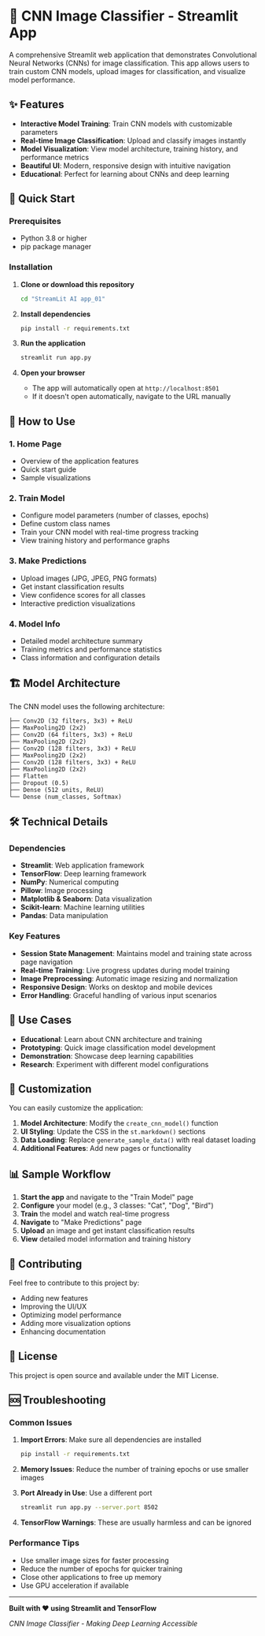 # 🧠 CNN Image Classifier - Streamlit App

A comprehensive Streamlit web application that demonstrates Convolutional Neural Networks (CNNs) for image classification. This app allows users to train custom CNN models, upload images for classification, and visualize model performance.

## ✨ Features

- **Interactive Model Training**: Train CNN models with customizable parameters
- **Real-time Image Classification**: Upload and classify images instantly
- **Model Visualization**: View model architecture, training history, and performance metrics
- **Beautiful UI**: Modern, responsive design with intuitive navigation
- **Educational**: Perfect for learning about CNNs and deep learning

## 🚀 Quick Start

### Prerequisites

- Python 3.8 or higher
- pip package manager

### Installation

1. **Clone or download this repository**
   ```bash
   cd "StreamLit AI app_01"
   ```

2. **Install dependencies**
   ```bash
   pip install -r requirements.txt
   ```

3. **Run the application**
   ```bash
   streamlit run app.py
   ```

4. **Open your browser**
   - The app will automatically open at `http://localhost:8501`
   - If it doesn't open automatically, navigate to the URL manually

## 📱 How to Use

### 1. Home Page
- Overview of the application features
- Quick start guide
- Sample visualizations

### 2. Train Model
- Configure model parameters (number of classes, epochs)
- Define custom class names
- Train your CNN model with real-time progress tracking
- View training history and performance graphs

### 3. Make Predictions
- Upload images (JPG, JPEG, PNG formats)
- Get instant classification results
- View confidence scores for all classes
- Interactive prediction visualizations

### 4. Model Info
- Detailed model architecture summary
- Training metrics and performance statistics
- Class information and configuration details

## 🏗️ Model Architecture

The CNN model uses the following architecture:

```
├── Conv2D (32 filters, 3x3) + ReLU
├── MaxPooling2D (2x2)
├── Conv2D (64 filters, 3x3) + ReLU
├── MaxPooling2D (2x2)
├── Conv2D (128 filters, 3x3) + ReLU
├── MaxPooling2D (2x2)
├── Conv2D (128 filters, 3x3) + ReLU
├── MaxPooling2D (2x2)
├── Flatten
├── Dropout (0.5)
├── Dense (512 units, ReLU)
└── Dense (num_classes, Softmax)
```

## 🛠️ Technical Details

### Dependencies
- **Streamlit**: Web application framework
- **TensorFlow**: Deep learning framework
- **NumPy**: Numerical computing
- **Pillow**: Image processing
- **Matplotlib & Seaborn**: Data visualization
- **Scikit-learn**: Machine learning utilities
- **Pandas**: Data manipulation

### Key Features
- **Session State Management**: Maintains model and training state across page navigation
- **Real-time Training**: Live progress updates during model training
- **Image Preprocessing**: Automatic image resizing and normalization
- **Responsive Design**: Works on desktop and mobile devices
- **Error Handling**: Graceful handling of various input scenarios

## 🎯 Use Cases

- **Educational**: Learn about CNN architecture and training
- **Prototyping**: Quick image classification model development
- **Demonstration**: Showcase deep learning capabilities
- **Research**: Experiment with different model configurations

## 🔧 Customization

You can easily customize the application:

1. **Model Architecture**: Modify the `create_cnn_model()` function
2. **UI Styling**: Update the CSS in the `st.markdown()` sections
3. **Data Loading**: Replace `generate_sample_data()` with real dataset loading
4. **Additional Features**: Add new pages or functionality

## 📊 Sample Workflow

1. **Start the app** and navigate to the "Train Model" page
2. **Configure** your model (e.g., 3 classes: "Cat", "Dog", "Bird")
3. **Train** the model and watch real-time progress
4. **Navigate** to "Make Predictions" page
5. **Upload** an image and get instant classification results
6. **View** detailed model information and training history

## 🤝 Contributing

Feel free to contribute to this project by:
- Adding new features
- Improving the UI/UX
- Optimizing model performance
- Adding more visualization options
- Enhancing documentation

## 📝 License

This project is open source and available under the MIT License.

## 🆘 Troubleshooting

### Common Issues

1. **Import Errors**: Make sure all dependencies are installed
   ```bash
   pip install -r requirements.txt
   ```

2. **Memory Issues**: Reduce the number of training epochs or use smaller images

3. **Port Already in Use**: Use a different port
   ```bash
   streamlit run app.py --server.port 8502
   ```

4. **TensorFlow Warnings**: These are usually harmless and can be ignored

### Performance Tips

- Use smaller image sizes for faster processing
- Reduce the number of epochs for quicker training
- Close other applications to free up memory
- Use GPU acceleration if available

---

**Built with ❤️ using Streamlit and TensorFlow**

*CNN Image Classifier - Making Deep Learning Accessible*
